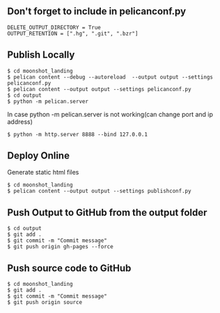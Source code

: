 ## Don't forget to include in pelicanconf.py
```
DELETE_OUTPUT_DIRECTORY = True
OUTPUT_RETENTION = [".hg", ".git", ".bzr"]
```

## Publish Locally
```
$ cd moonshot_landing
$ pelican content --debug --autoreload  --output output --settings pelicanconf.py
$ pelican content --output output --settings pelicanconf.py
$ cd output
$ python -m pelican.server
```

In case python -m pelican.server is not working(can change port and ip address)
```
$ python -m http.server 8888 --bind 127.0.0.1
```

## Deploy Online
Generate static html files
```
$ cd moonshot_landing
$ pelican content --output output --settings publishconf.py
```

## Push Output to GitHub from the output folder
```
$ cd output
$ git add .
$ git commit -m "Commit message"
$ git push origin gh-pages --force
```

## Push source code to GitHub
```
$ cd moonshot_landing
$ git add .
$ git commit -m "Commit message"
$ git push origin source
